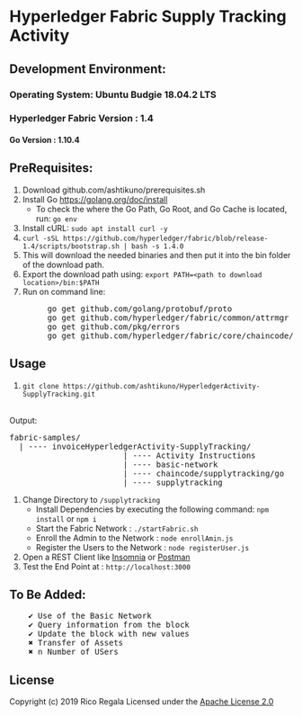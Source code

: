 # Hyperledger Fabric Supply Tracking Activity

## Development Environment:

### Operating System: Ubuntu Budgie 18.04.2 LTS

### Hyperledger Fabric Version : 1.4

#### Go Version : 1.10.4

## PreRequisites:

1. Download github.com/ashtikuno/prerequisites.sh
2. Install Go https://golang.org/doc/install
   * To check the where the Go Path, Go Root, and Go Cache is located, run: `go env`
3. Install cURL: `sudo apt install curl -y`
4. `curl -sSL https://github.com/hyperledger/fabric/blob/release-1.4/scripts/bootstrap.sh | bash -s 1.4.0`
5. This will download the needed binaries and then put it into the bin folder of the download path.
6. Export the download path using: `export PATH=<path to download location>/bin:$PATH`
7. Run on command line:

<pre>
        go get github.com/golang/protobuf/proto
        go get github.com/hyperledger/fabric/common/attrmgr
        go get github.com/pkg/errors
        go get github.com/hyperledger/fabric/core/chaincode/lib/cid
</pre>

## Usage

1. `git clone https://github.com/ashtikuno/HyperledgerActivity-SupplyTracking.git`
<br/><br/>

Output:
<pre>fabric-samples/
  | ---- invoiceHyperledgerActivity-SupplyTracking/
                        | ---- Activity Instructions
                        | ---- basic-network
                        | ---- chaincode/supplytracking/go
                        | ---- supplytracking
</pre>

1. Change Directory to `/supplytracking` 
   * Install Dependencies by executing the following command: `npm install` or `npm i` 
   * Start the Fabric Network : `./startFabric.sh`
   * Enroll the Admin to the Network : `node enrollAmin.js`
   * Register the Users to the Network : `node registerUser.js`
2. Open a REST Client like [Insomnia](https://insomnia.rest/) or [Postman](https://www.getpostman.com/)
3. Test the End Point at : `http://localhost:3000`

## To Be Added:

<pre>
    ✔ Use of the Basic Network
    ✔ Query information from the block
    ✔ Update the block with new values
    ✖ Transfer of Assets
    ✖ n Number of USers
</pre>

## License

Copyright (c) 2019 Rico Regala
Licensed under the [Apache License 2.0](LICENSE)